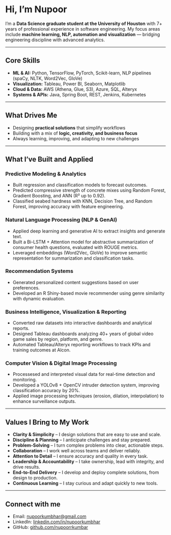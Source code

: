 # Hi, I’m Nupoor  

I’m a **Data Science graduate student at the University of Houston** with 7+ years of professional experience in software engineering. My focus areas include **machine learning, NLP, automation and visualization** — bridging engineering discipline with advanced analytics.  

---

## Core Skills  
- **ML & AI:** Python, TensorFlow, PyTorch, Scikit-learn, NLP pipelines (spaCy, NLTK, Word2Vec, GloVe)  
- **Visualization:** Tableau, Power BI, Seaborn, Matplotlib  
- **Cloud & Data:** AWS (Athena, Glue, S3), Azure, SQL, Alteryx  
- **Systems & APIs:** Java, Spring Boot, REST, Jenkins, Kubernetes
  
---

## What Drives Me  

- Designing **practical solutions** that simplify workflows  
- Building with a mix of **logic, creativity, and business focus**  
- Always learning, improving, and adapting to new challenges  

---

## What I’ve Built and Applied

### Predictive Modeling & Analytics  
- Built regression and classification models to forecast outcomes.  
- Predicted compressive strength of concrete mixes using Random Forest, Gradient Boosting, and ANN (R² up to 0.92).  
- Classified seabed hardness with KNN, Decision Tree, and Random Forest, improving accuracy with feature engineering.  

### Natural Language Processing (NLP & GenAI)  
- Applied deep learning and generative AI to extract insights and generate text.  
- Built a Bi-LSTM + Attention model for abstractive summarization of consumer health questions, evaluated with ROUGE metrics.  
- Leveraged embeddings (Word2Vec, GloVe) to improve semantic representation for summarization and classification tasks.  

### Recommendation Systems  
- Generated personalized content suggestions based on user preferences.  
- Developed an R Shiny-based movie recommender using genre similarity with dynamic evaluation.  

### Business Intelligence, Visualization & Reporting  
- Converted raw datasets into interactive dashboards and analytical reports.  
- Designed Tableau dashboards analyzing 40+ years of global video game sales by region, platform, and genre.  
- Automated Tableau/Alteryx reporting workflows to track KPIs and training outcomes at Alcon.  

### Computer Vision & Digital Image Processing  
- Processesed and interpreted visual data for real-time detection and monitoring.  
- Developed a YOLOv8 + OpenCV intruder detection system, improving classification accuracy by 20%.  
- Applied image processing techniques (erosion, dilation, interpolation) to enhance surveillance outputs.
  
---
## Values I Bring to My Work  

- **Clarity & Simplicity** – I design solutions that are easy to use and scale.  
- **Discipline & Planning** – I anticipate challenges and stay prepared.  
- **Problem-Solving** – I turn complex problems into clear, actionable steps.  
- **Collaboration** – I work well across teams and deliver reliably.  
- **Attention to Detail** – I ensure accuracy and quality in every task.  
- **Leadership & Accountability** – I take ownership, lead with integrity, and drive results.  
- **End-to-End Delivery** – I develop and deploy complete solutions, from design to production.  
- **Continuous Learning** – I stay curious and adapt quickly to new tools.

---

## Connect with me  
- Email: [nupoorkumbhar@gmail.com](mailto:nupoorkumbhar@gmail.com)  
- LinkedIn: [linkedin.com/in/nupoorkumbhar](https://www.linkedin.com/in/nupoorkumbhar)  
- GitHub: [github.com/nupoorrkumbar](https://github.com/nupoorrkumbar)  
